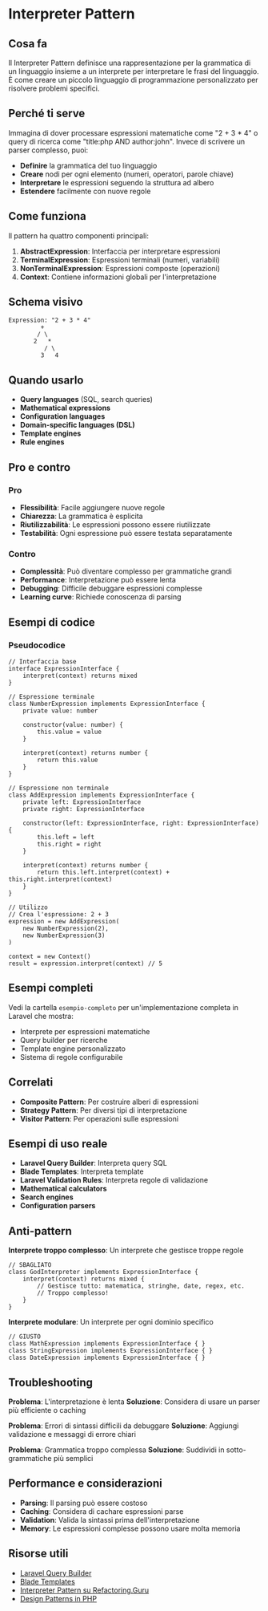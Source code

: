 # Interpreter Pattern

## Cosa fa

Il Interpreter Pattern definisce una rappresentazione per la grammatica di un linguaggio insieme a un interprete per interpretare le frasi del linguaggio. È come creare un piccolo linguaggio di programmazione personalizzato per risolvere problemi specifici.

## Perché ti serve

Immagina di dover processare espressioni matematiche come "2 + 3 * 4" o query di ricerca come "title:php AND author:john". Invece di scrivere un parser complesso, puoi:

- **Definire** la grammatica del tuo linguaggio
- **Creare** nodi per ogni elemento (numeri, operatori, parole chiave)
- **Interpretare** le espressioni seguendo la struttura ad albero
- **Estendere** facilmente con nuove regole

## Come funziona

Il pattern ha quattro componenti principali:

1. **AbstractExpression**: Interfaccia per interpretare espressioni
2. **TerminalExpression**: Espressioni terminali (numeri, variabili)
3. **NonTerminalExpression**: Espressioni composte (operazioni)
4. **Context**: Contiene informazioni globali per l'interpretazione

## Schema visivo

```
Expression: "2 + 3 * 4"
         +
        / \
       2   *
          / \
         3   4
```

## Quando usarlo

- **Query languages** (SQL, search queries)
- **Mathematical expressions**
- **Configuration languages**
- **Domain-specific languages (DSL)**
- **Template engines**
- **Rule engines**

## Pro e contro

### Pro
- **Flessibilità**: Facile aggiungere nuove regole
- **Chiarezza**: La grammatica è esplicita
- **Riutilizzabilità**: Le espressioni possono essere riutilizzate
- **Testabilità**: Ogni espressione può essere testata separatamente

### Contro
- **Complessità**: Può diventare complesso per grammatiche grandi
- **Performance**: Interpretazione può essere lenta
- **Debugging**: Difficile debuggare espressioni complesse
- **Learning curve**: Richiede conoscenza di parsing

## Esempi di codice

### Pseudocodice
```
// Interfaccia base
interface ExpressionInterface {
    interpret(context) returns mixed
}

// Espressione terminale
class NumberExpression implements ExpressionInterface {
    private value: number
    
    constructor(value: number) {
        this.value = value
    }
    
    interpret(context) returns number {
        return this.value
    }
}

// Espressione non terminale
class AddExpression implements ExpressionInterface {
    private left: ExpressionInterface
    private right: ExpressionInterface
    
    constructor(left: ExpressionInterface, right: ExpressionInterface) {
        this.left = left
        this.right = right
    }
    
    interpret(context) returns number {
        return this.left.interpret(context) + this.right.interpret(context)
    }
}

// Utilizzo
// Crea l'espressione: 2 + 3
expression = new AddExpression(
    new NumberExpression(2),
    new NumberExpression(3)
)

context = new Context()
result = expression.interpret(context) // 5
```

## Esempi completi

Vedi la cartella `esempio-completo` per un'implementazione completa in Laravel che mostra:
- Interprete per espressioni matematiche
- Query builder per ricerche
- Template engine personalizzato
- Sistema di regole configurabile

## Correlati

- **Composite Pattern**: Per costruire alberi di espressioni
- **Strategy Pattern**: Per diversi tipi di interpretazione
- **Visitor Pattern**: Per operazioni sulle espressioni

## Esempi di uso reale

- **Laravel Query Builder**: Interpreta query SQL
- **Blade Templates**: Interpreta template
- **Laravel Validation Rules**: Interpreta regole di validazione
- **Mathematical calculators**
- **Search engines**
- **Configuration parsers**

## Anti-pattern

 **Interprete troppo complesso**: Un interprete che gestisce troppe regole
```
// SBAGLIATO
class GodInterpreter implements ExpressionInterface {
    interpret(context) returns mixed {
        // Gestisce tutto: matematica, stringhe, date, regex, etc.
        // Troppo complesso!
    }
}
```

 **Interprete modulare**: Un interprete per ogni dominio specifico
```
// GIUSTO
class MathExpression implements ExpressionInterface { }
class StringExpression implements ExpressionInterface { }
class DateExpression implements ExpressionInterface { }
```

## Troubleshooting

**Problema**: L'interpretazione è lenta
**Soluzione**: Considera di usare un parser più efficiente o caching

**Problema**: Errori di sintassi difficili da debuggare
**Soluzione**: Aggiungi validazione e messaggi di errore chiari

**Problema**: Grammatica troppo complessa
**Soluzione**: Suddividi in sotto-grammatiche più semplici

## Performance e considerazioni

- **Parsing**: Il parsing può essere costoso
- **Caching**: Considera di cachare espressioni parse
- **Validation**: Valida la sintassi prima dell'interpretazione
- **Memory**: Le espressioni complesse possono usare molta memoria

## Risorse utili

- [Laravel Query Builder](https://laravel.com/docs/queries)
- [Blade Templates](https://laravel.com/docs/blade)
- [Interpreter Pattern su Refactoring.Guru](https://refactoring.guru/design-patterns/interpreter)
- [Design Patterns in PHP](https://designpatternsphp.readthedocs.io/)

